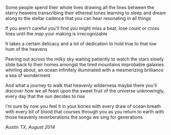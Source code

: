 Some people spend their whole lives
drawing all the lines between
the starry heavens
transcribing their ethereal tones
learning to sleep and dream
along to the stellar cadence
that you can hear
resonating in all things

If you aren't careful you'll find
you might miss a beat,
lose count
or cross lines until the map your making
is irrecognizable

It takes a certain delicacy
and a lot of dedication
to hold true to that
low hum of the heavens

Peering out across the milky sky
waiting patiently to watch the stars
slowly slide back to their homes amongst the tired mountains
improbable galaxies whirling about,
an ocean infinitely illuminated with a
mesmerizing brilliance
a sea of wonderment

And what a journey
to walk that heavenly wilderness
maybe there you'll discover
how we all feast upon the sweet fruit of the universe
unknowingly, every day that the sun decides to rise

i'm sure by now
you feel it in your bones
with every draw of ocean breath
with every bit of blood that courses through you
as you return to earth
with those heavenly reverberations
the songs we sing for generations

*Austin TX, August 2014*

